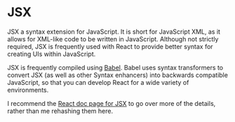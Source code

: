 # JSX

JSX a syntax extension for JavaScript. It is short for JavaScript XML, as it allows for XML-like code to be written in JavaScript.
Although not strictly required, JSX is frequently used with React to provide better syntax for creating UIs within JavaScript.

JSX is frequently compiled using [Babel](https://babeljs.io/docs/en/). Babel uses syntax transformers to convert JSX 
(as well as other Syntax enhancers) into backwards compatible JavaScript, so that you can develop React for a wide variety of environments.

I recommend the [React doc page for JSX](https://reactjs.org/docs/introducing-jsx.html) to go over more of the details, rather than me rehashing them here.
